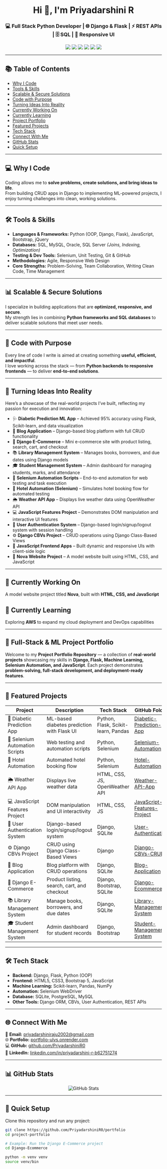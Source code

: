 <h1 align="center">Hi 👋, I'm Priyadarshini R</h1>
<h3 align="center">💻 Full Stack Python Developer | 🌐 Django & Flask | ⚡ REST APIs | 🗄️ SQL | 🎨 Responsive UI</h3>

<p align="center">
  <img src="https://img.shields.io/badge/Python-3776AB?style=for-the-badge&logo=python&logoColor=white"/>
  <img src="https://img.shields.io/badge/Django-092E20?style=for-the-badge&logo=django&logoColor=white"/>
  <img src="https://img.shields.io/badge/Flask-000000?style=for-the-badge&logo=flask&logoColor=white"/>
  <img src="https://img.shields.io/badge/JavaScript-F7DF1E?style=for-the-badge&logo=javascript&logoColor=black"/>
  <img src="https://img.shields.io/badge/Bootstrap-563D7C?style=for-the-badge&logo=bootstrap&logoColor=white"/>
  <img src="https://img.shields.io/badge/Selenium-43B02A?style=for-the-badge&logo=selenium&logoColor=white"/>
</p>

---

## 📚 Table of Contents
- [Why I Code](#-why-i-code)
- [Tools & Skills](#-tools--skills)
- [Scalable & Secure Solutions](#-scalable--secure-solutions)
- [Code with Purpose](#-code-with-purpose)
- [Turning Ideas Into Reality](#-turning-ideas-into-reality)
- [Currently Working On](#-currently-working-on)
- [Currently Learning](#-currently-learning)
- [Project Portfolio](#-full-stack--ml-project-portfolio)
- [Featured Projects](#-featured-projects)
- [Tech Stack](#-tech-stack)
- [Connect With Me](#-connect-with-me)
- [GitHub Stats](#-github-stats)
- [Quick Setup](#-quick-setup)

---

## 💻 Why I Code
Coding allows me to **solve problems, create solutions, and bring ideas to life**.  
From building CRUD apps in Django to implementing ML-powered projects, I enjoy turning challenges into clean, working solutions.

---

## 🛠️ Tools & Skills
- **Languages & Frameworks:** Python (OOP, Django, Flask), JavaScript, Bootstrap, jQuery  
- **Databases:** SQL, MySQL, Oracle, SQL Server *(Joins, Indexing, Optimization)*  
- **Testing & Dev Tools:** Selenium, Unit Testing, Git & GitHub  
- **Methodologies:** Agile, Responsive Web Design  
- **Core Strengths:** Problem-Solving, Team Collaboration, Writing Clean Code, Time Management

---

## 📊 Scalable & Secure Solutions
I specialize in building applications that are **optimized, responsive, and secure**.  
My strength lies in combining **Python frameworks and SQL databases** to deliver scalable solutions that meet user needs.

---

## 🎨 Code with Purpose
Every line of code I write is aimed at creating something **useful, efficient, and impactful**.  
I love working across the stack — from **Python backends to responsive frontends** — to deliver **end-to-end solutions**.

---

## 🧠 Turning Ideas Into Reality
Here’s a showcase of the real-world projects I’ve built, reflecting my passion for execution and innovation:

- 🩺 **Diabetic Prediction ML App** – Achieved 95% accuracy using Flask, Scikit-learn, and data visualization  
- 📝 **Blog Application** – Django-based blog platform with full CRUD functionality  
- 🛒 **Django E-Commerce** – Mini e-commerce site with product listing, search, cart, and checkout  
- 📚 **Library Management System** – Manages books, borrowers, and due dates using Django models  
- 🎓 **Student Management System** – Admin dashboard for managing students, marks, and attendance  
- 🤖 **Selenium Automation Scripts** – End-to-end automation for web testing and task execution  
- 🏨 **Hotel Automation (Selenium)** – Simulates hotel booking flow for automated testing  
- 🌦 **Weather API App** – Displays live weather data using OpenWeather API  
- 💻 **JavaScript Features Project** – Demonstrates DOM manipulation and interactive UI features  
- 🔑 **User Authentication System** – Django-based login/signup/logout system with session handling  
- ⚙️ **Django CBVs Project** – CRUD operations using Django Class-Based Views  
- 💛 **JavaScript Frontend Apps** – Built dynamic and responsive UIs with client-side logic  
- 🔭 **Nova Website Project** – A model website built using HTML, CSS, and JavaScript

---

## 🔭 Currently Working On
A model website project titled **Nova**, built with **HTML, CSS, and JavaScript**

## 🌱 Currently Learning
Exploring **AWS** to expand my cloud deployment and DevOps capabilities

---

## 🐍 Full-Stack & ML Project Portfolio
Welcome to my **Project Portfolio Repository** — a collection of **real-world projects** showcasing my skills in **Django, Flask, Machine Learning, Selenium Automation, and JavaScript**. Each project demonstrates **problem-solving, full-stack development, and deployment-ready features**.

---

## 📌 Featured Projects

| Project | Description | Tech Stack | GitHub Folder |
|--------|-------------|------------|---------------|
| 🧠 Diabetic Prediction App | ML-based diabetes prediction with Flask UI | Python, Flask, Scikit-learn, Pandas | [Diabetic-Prediction-App](https://github.com/PriyadarshiniR0/diabetic-prediction) |
| 🤖 Selenium Automation Scripts | Web testing and automation scripts | Python, Selenium | [Selenium-Automation](https://github.com/PriyadarshiniR0/python-selenium) |
| 🏨 Hotel Automation | Automated hotel booking flow | Python, Selenium | [Hotel-Automation](https://github.com/PriyadarshiniR0/Hotel_Automation_Project) |
| 🌦 Weather API App | Displays live weather data | HTML, CSS, JS, OpenWeather API | [Weather-API-App](https://github.com/PriyadarshiniR0/Weather-api) |
| 💻 JavaScript Features Project | DOM manipulation and UI interactivity | HTML, CSS, JS | [JavaScript-Features-Project](https://github.com/PriyadarshiniR0/JavaScript-) |
| 🔑 User Authentication System | Django-based login/signup/logout system | Django, SQLite | [User-Authentication](https://github.com/PriyadarshiniR0/User-Registration-Authentication) |
| ⚙️ Django CBVs Project | CRUD using Django Class-Based Views | Django | [Django-CBVs-CRUD](https://github.com/PriyadarshiniR0/Class-Based-Views-in-Django) |
| 📝 Blog Application | Blog platform with CRUD operations | Django, SQLite | [Blog-Application](https://github.com/PriyadarshiniR0/Blog-Application/) |
| 🛒 Django E-Commerce | Product listing, search, cart, and checkout | Django, Bootstrap, SQLite | [Django-Ecommerce](https://github.com/PriyadarshiniR0/Django-Ecommerce/) |
| 📚 Library Management System | Manage books, borrowers, and due dates | Django, SQLite | [Library-Management-System](https://github.com/PriyadarshiniR0/Library-Management-System/) |
| 🎓 Student Management System | Admin dashboard for student records | Django, Bootstrap | [Student-Management-System](https://github.com/PriyadarshiniR0/Student-Management-System/) |

---

## 🛠️ Tech Stack
- **Backend:** Django, Flask, Python (OOP)  
- **Frontend:** HTML5, CSS3, Bootstrap 5, JavaScript  
- **Machine Learning:** Scikit-learn, Pandas, NumPy  
- **Automation:** Selenium WebDriver  
- **Database:** SQLite, PostgreSQL, MySQL  
- **Other Tools:** Django ORM, CBVs, User Authentication, REST APIs

---

## 🌐 Connect With Me
📩 **Email:** [priyadarshiniraju2002@gmail.com](mailto:priyadarshiniraju2002@gmail.com)  
🌐 **Portfolio:** [portfolio-ulvs.onrender.com](https://portfolio-ulvs.onrender.com/)  
💻 **GitHub:** [github.com/PriyadarshiniR0](https://github.com/PriyadarshiniR0)  
🔗 **LinkedIn:** [linkedin.com/in/priyadarshini-r-b62751274](https://www.linkedin.com/in/priyadarshini-r-b62751274/)

---

## 📊 GitHub Stats

<p align="center">
  <img src="https://github-readme-stats.vercel.app/api/top-langs?username=PriyadarshiniR0&show_icons=true&locale=en&layout=compact&theme=tokyonight" alt="GitHub Stats" />
</p>

---

## 🚀 Quick Setup

Clone this repository and run any project:

```bash
git clone https://github.com/PriyadarshiniR0/portfolio
cd project-portfolio

# Example: Run the Django E-Commerce project
cd Django-Ecommerce

python -m venv venv
source venv/bin
